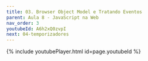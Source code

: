 ```yaml
---
title: 03. Browser Object Model e Tratando Eventos
parent: Aula 8 - JavaScript na Web
nav_order: 3
youtubeId: A6h2xQ0zvpI
next: 04-temporizadores
---
```


{% include youtubePlayer.html id=page.youtubeId %}
